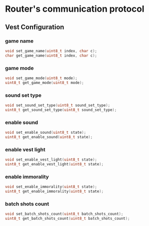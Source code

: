 # Router's communication protocol

## Vest Configuration

### game name
```C
void set_game_name(uint8_t index, char c);
char get_game_name(uint8_t index, char c);
```

### game mode
```C
void set_game_mode(uint8_t mode);
uint8_t get_game_mode(uint8_t mode);
```

### sound set type
```C
void set_sound_set_type(uint8_t sound_set_type);
uint8_t get_sound_set_type(uint8_t sound_set_type);
```

### enable sound
```C
void set_enable_sound(uint8_t state);
uint8_t get_enable_sound(uint8_t state);
```

### enable vest light
```C
void set_enable_vest_light(uint8_t state);
uint8_t get_enable_vest_light(uint8_t state);
```

### enable immorality
```C
void set_enable_immorality(uint8_t state);
uint8_t get_enable_immorality(uint8_t state);
```

### batch shots count
```C
void set_batch_shots_count(uint8_t batch_shots_count);
uint8_t get_batch_shots_count(uint8_t batch_shots_count);
```
